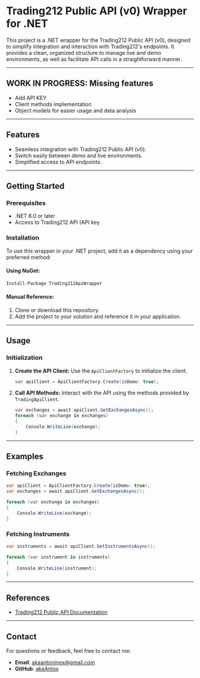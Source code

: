 # Trading212 Public API (v0) Wrapper for .NET

This project is a .NET wrapper for the Trading212 Public API (v0), designed to simplify integration and interaction with Trading212's endpoints. It provides a clean, organized structure to manage live and demo environments, as well as facilitate API calls in a straightforward manner.

---

## WORK IN PROGRESS: Missing features

- Add API KEY
- Client methods implementation
- Object models for easier usage and data analysis

---

## Features

- Seamless integration with Trading212 Public API (v0).
- Switch easily between demo and live environments.
- Simplified access to API endpoints.

---

## Getting Started

### Prerequisites

- .NET 6.0 or later
- Access to Trading212 API (API key

### Installation

To use this wrapper in your .NET project, add it as a dependency using your preferred method:

#### Using NuGet:
```bash
Install-Package Trading212ApiWrapper
```

#### Manual Reference:
1. Clone or download this repository.
2. Add the project to your solution and reference it in your application.

---

## Usage

### Initialization

1. **Create the API Client:**
   Use the `ApiClientFactory` to initialize the client.

   ```csharp
   var apiClient = ApiClientFactory.Create(isDemo: true);
   ```

2. **Call API Methods:**
   Interact with the API using the methods provided by `TradingApiClient`.

   ```csharp
   var exchanges = await apiClient.GetExchangesAsync();
   foreach (var exchange in exchanges)
   {
       Console.WriteLine(exchange);
   }
   ```

---

## Examples

### Fetching Exchanges
```csharp
var apiClient = ApiClientFactory.Create(isDemo: true);
var exchanges = await apiClient.GetExchangesAsync();

foreach (var exchange in exchanges)
{
    Console.WriteLine(exchange);
}
```

### Fetching Instruments
```csharp
var instruments = await apiClient.GetInstrumentsAsync();

foreach (var instrument in instruments)
{
    Console.WriteLine(instrument);
}
```

---

## References

- [Trading212 Public API Documentation](https://t212public-api-docs.redoc.ly/)

---

## Contact

For questions or feedback, feel free to contact me:

- **Email**: akaantoninox@gmail.com
- **GitHub**: [akaAntox](https://github.com/akaAntox)


